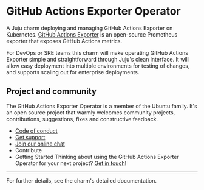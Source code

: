 # GitHub Actions Exporter Operator

A Juju charm deploying and managing GitHub Actions Exporter on Kubernetes. [GitHub Actions Exporter](https://github.com/cpanato/github_actions_exporter) is an
open-source Prometheus exporter that exposes GitHub Actions metrics.

For DevOps or SRE teams this charm will make operating GitHub Actions Exporter simple and
straightforward through Juju's clean interface. It will allow easy deployment
into multiple environments for testing of changes, and supports scaling out for
enterprise deployments.

## Project and community

The GitHub Actions Exporter Operator is a member of the Ubuntu family. It's an open source
project that warmly welcomes community projects, contributions, suggestions,
fixes and constructive feedback.
* [Code of conduct](https://ubuntu.com/community/code-of-conduct)
* [Get support](https://discourse.charmhub.io/)
* [Join our online chat](https://chat.charmhub.io/charmhub/channels/charm-dev)
* Contribute
* Getting Started
Thinking about using the GitHub Actions Exporter Operator for your next project? [Get in touch](https://chat.charmhub.io/charmhub/channels/charm-dev)!

---

For further details, see the charm's detailed documentation.
